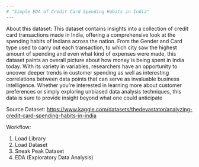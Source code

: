 ```yaml
---
# "Simple EDA of Credit Card Spending Habits in India"
---
```

About this dataset:
This dataset contains insights into a collection of credit card transactions made in India, offering a comprehensive look at the spending habits of Indians across the nation. From the Gender and Card type used to carry out each transaction, to which city saw the highest amount of spending and even what kind of expenses were made, this dataset paints an overall picture about how money is being spent in India today. With its variety in variables, researchers have an opportunity to uncover deeper trends in customer spending as well as interesting correlations between data points that can serve as invaluable business intelligence. Whether you're interested in learning more about customer preferences or simply exploring unbiased data analysis techniques, this data is sure to provide insight beyond what one could anticipate

Source Dataset: https://www.kaggle.com/datasets/thedevastator/analyzing-credit-card-spending-habits-in-india

Workflow:
1. Load Library
2. Load Dataset
3. Sneak Peak Dataset
4. EDA (Exploratory Data Analysis)